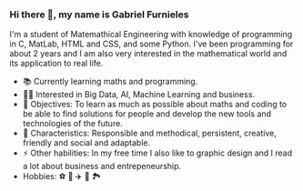 ### Hi there 👋, my name is Gabriel Furnieles

<!--
**GabrielFurnieles/GabrielFurnieles** is a ✨ _special_ ✨ repository because its `README.md` (this file) appears on your GitHub profile.

Here are some ideas to get you started:

- 🔭 I’m currently working on ...
- 🌱 I’m currently learning ...
- 👯 I’m looking to collaborate on ...
- 🤔 I’m looking for help with ...
- 💬 Ask me about ...
- 📫 How to reach me: ...
- 😄 Pronouns: ...
- ⚡ Fun fact: ...
-->
I'm a student of Matemathical Engineering with knowledge of programming in C, MatLab, HTML and CSS, and some Python. I've been programming for about 2 years and I am also very interested in the mathematical world and its application to real life.

- 📚 Currently learning maths and programming.
- 🙋‍♂️ Interested in Big Data, AI, Machine Learning and business.
- 🎯 Objectives: To learn as much as possible about maths and coding to be able to find solutions for people and develop the new tools and technologies of the future. 
- 🌱 Characteristics: Responsible and methodical, persistent, creative, friendly and social and adaptable.
- ⚡ Other habilities: In my free time I also like to graphic design and I read a lot about business and entrepeneurship.
- Hobbies: ⚽ 🎨 ✈️ 📖 🏞️
 
